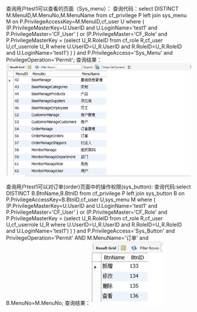 查询用户test1可以查看的页面（Sys_menu）：
查询代码：select DISTINCT M.MenuID,M.MenuNo,M.MenuName from cf_privilege P left join sys_menu M 
on P.PrivilegeAccessKey=M.MenuID,cf_user U 
where ( (P.PrivilegeMasterKey=U.UserID and U.LoginName='test1' and P.PrivilegeMaster='CF_User' ) or (P.PrivilegeMaster='CF_Role' and P.PrivilegeMasterKey = (select U_R.RoleID from cf_role R,cf_user U,cf_userrole U_R where U.UserID=U_R.UserID and R.RoleID=U_R.RoleID and U.LoginName='test1') ) ) and P.PrivilegeAccess='Sys_Menu' and PrivilegeOperation='Permit';
查询结果：
![h](https://github.com/yt09143681/xtsql/blob/master/1.jpg)



查询用户test1可以对订单(order)页面中的操作权限(sys_button):
查询代码:select DISTINCT B.BtnName,B.BtnID from cf_privilege P left join sys_button B 
on P.PrivilegeAccessKey=B.BtnID,cf_user U,sys_menu M 
where ( (P.PrivilegeMasterKey=U.UserID and U.LoginName='test1' and P.PrivilegeMaster='CF_User' ) or (P.PrivilegeMaster='CF_Role' and P.PrivilegeMasterKey = (select U_R.RoleID from cf_role R,cf_user U,cf_userrole U_R where U.UserID=U_R.UserID and R.RoleID=U_R.RoleID and U.LoginName='test1') ) ) and P.PrivilegeAccess='Sys_Button' and PrivilegeOperation='Permit' AND M.MenuName='订单' and B.MenuNo=M.MenuNo;
查询结果：
![h](https://github.com/yt09143681/xtsql/blob/master/2.jpg)
